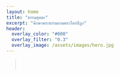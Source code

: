 ```yaml
---
layout: home
title: "ธรรมสุตตะ"
excerpt: "ศึกษาพระธรรมตามพระไตรปิฎก"
header:
  overlay_color: "#000"
  overlay_filter: "0.3"
  overlay_image: /assets/images/hero.jpg
---
```

<!-- พุทธพจน์แบบสุ่ม -->
> <div id="buddha-quote" style="text-align: center; font-style: italic; padding: 1em; color: #fff;"></div>


<div id="buddha-quote" style="text-align: center; font-style: italic; padding: 1em; color: #fff;"></div>
